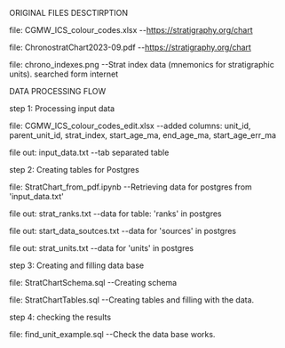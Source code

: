 ORIGINAL FILES DESCTIRPTION

file: CGMW_ICS_colour_codes.xlsx   --https://stratigraphy.org/chart

file: ChronostratChart2023-09.pdf  --https://stratigraphy.org/chart

file: chrono_indexes.png           --Strat index data (mnemonics for stratigraphic units). searched form internet
	
	
DATA PROCESSING FLOW

step 1: Processing input data

file: CGMW_ICS_colour_codes_edit.xlsx  --added columns: unit_id, parent_unit_id, strat_index, start_age_ma, end_age_ma, start_age_err_ma

file out: input_data.txt               --tab separated table

step 2: Creating tables for Postgres

file: StratChart_from_pdf.ipynb    --Retrieving data for postgres from 'input_data.txt'

file out: strat_ranks.txt          --data for table: 'ranks' in postgres

file out: start_data_soutces.txt   --data for 'sources' in postgres

file out: strat_units.txt          --data for 'units' in postgres

step 3: Creating and filling data base

file: StratChartSchema.sql         --Creating schema

file: StratChartTables.sql         --Creating tables and filling with the data.
	
step 4: checking the results

file: find_unit_example.sql        --Check the data base works.
    
